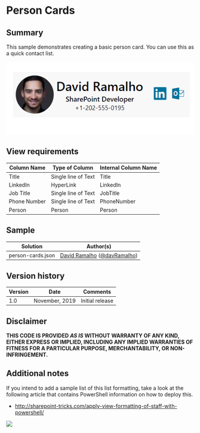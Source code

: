 # Person Cards

## Summary

This sample demonstrates creating a basic person card. You can use this as a quick contact list.

![screenshot of the sample](./assets/screenshot.png)

## View requirements

|Column Name|Type of Column|Internal Column Name|
|-|-|-|
|Title |Single line of Text|Title|
|LinkedIn|HyperLink|LinkedIn|
|Job Title|Single line of Text|JobTitle|
|Phone Number|Single line of Text|PhoneNumber|
|Person|Person|Person|

## Sample

Solution|Author(s)
--------|---------
person-cards.json | [David Ramalho](https://github.com/DRamalho92) ([@davRamalho](https://twitter.com/davRamalho))

## Version history

Version|Date|Comments
-------|----|--------
1.0|November, 2019|Initial release

## Disclaimer
**THIS CODE IS PROVIDED *AS IS* WITHOUT WARRANTY OF ANY KIND, EITHER EXPRESS OR IMPLIED, INCLUDING ANY IMPLIED WARRANTIES OF FITNESS FOR A PARTICULAR PURPOSE, MERCHANTABILITY, OR NON-INFRINGEMENT.**

## Additional notes

If you intend to add a sample list of this list formatting, take a look at the following article that contains PowerShell information on how to deploy this. 

- http://sharepoint-tricks.com/apply-view-formatting-of-staff-with-powershell/

<img src="https://pnptelemetry.azurewebsites.net/list-formatting/view-samples/person-cards" />
